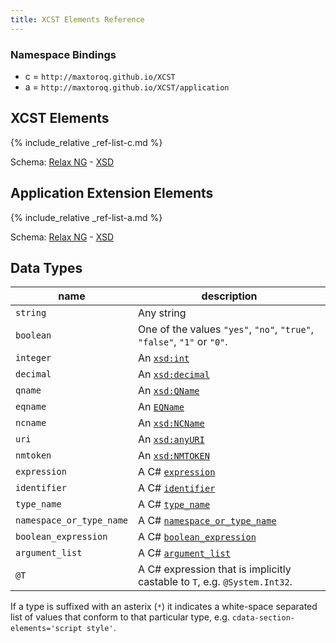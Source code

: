 ```yaml
---
title: XCST Elements Reference
---
```


### Namespace Bindings

- c = `http://maxtoroq.github.io/XCST`
- a = `http://maxtoroq.github.io/XCST/application`

## XCST Elements

{% include_relative _ref-list-c.md %}

Schema: [Relax NG](https://github.com/maxtoroq/XCST/blob/master/schemas/xcst.rng) - [XSD](https://github.com/maxtoroq/XCST/blob/master/schemas/xcst.xsd)

## Application Extension Elements

{% include_relative _ref-list-a.md %}

Schema: [Relax NG](https://github.com/maxtoroq/XCST-a/blob/master/schemas/xcst-app.rng) - [XSD](https://github.com/maxtoroq/XCST-a/blob/master/schemas/xcst-app.xsd)
         
## Data Types

name                     | description
------------------------ | -----------
`string`                 | Any string
`boolean`                | One of the values `"yes"`, `"no"`, `"true"`, `"false"`, `"1"` or `"0"`.
`integer`                | An [`xsd:int`](https://www.w3.org/TR/xmlschema-2/#int)
`decimal`                | An [`xsd:decimal`](https://www.w3.org/TR/xmlschema-2/#decimal)
`qname`                  | An [`xsd:QName`](https://www.w3.org/TR/xmlschema-2/#QName)
`eqname`                 | An [`EQName`](https://www.w3.org/TR/xpath-30/#prod-xpath30-EQName)
`ncname`                 | An [`xsd:NCName`](https://www.w3.org/TR/xmlschema-2/#NCName)
`uri`                    | An [`xsd:anyURI`](https://www.w3.org/TR/xmlschema-2/#anyURI)
`nmtoken`                | An [`xsd:NMTOKEN`](https://www.w3.org/TR/xmlschema-2/#NMTOKEN)
`expression`             | A C# [`expression`]({{page.csharp_spec_url}}expressions.md#expression)
`identifier`             | A C# [`identifier`]({{page.csharp_spec_url}}lexical-structure.md#identifiers)
`type_name`              | A C# [`type_name`]({{page.csharp_spec_url}}basic-concepts.md#namespace-and-type-names)
`namespace_or_type_name` | A C# [`namespace_or_type_name`]({{page.csharp_spec_url}}basic-concepts.md#namespace-and-type-names)
`boolean_expression`     | A C# [`boolean_expression`]({{page.csharp_spec_url}}expressions.md#boolean-expressions)
`argument_list`          | A C# [`argument_list`]({{page.csharp_spec_url}}expressions.md#argument-lists)
`@T`                     | A C# expression that is implicitly castable to `T`, e.g. `@System.Int32`.

If a type is suffixed with an asterix (`*`) it indicates a white-space separated list of values that conform to that particular type, e.g. `cdata-section-elements='script style'`.
